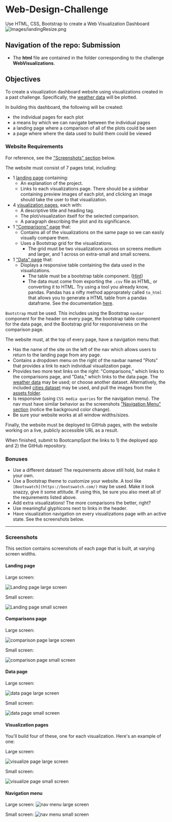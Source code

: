 # Web-Design-Challenge

Use HTML, CSS, Bootstrap to create a Web Visualization Dashboard
![Images/landingResize.png](Images/landingResize.png)

## Navigation of the repo: Submission

* The **html** file are contained in the folder corresponding to the challenge **WebVisualizations**.

## Objectives

To create a visualization dashboard website using visualizations created in a past challenge. Specifically, the [weather data](Resources/cities.csv) will be plotted.

In building this dashboard, the following will be created:
* the individual pages for each plot 
* a means by which we can navigate between the individual pages
* a landing page where a comparison of all of the plots could be seen
* a page where where the data used to build them could be viewed

### Website Requirements
For reference, see the ["Screenshots" section](#screenshots) below.

The website must consist of 7 pages total, including:

* 1 [landing page](#landing-page) containing:
  * An explanation of the project.
  * Links to each visualizations page. There should be a sidebar containing preview images of each plot, and clicking an image should take the user to that visualization.
* 4 [visualization pages](#visualization-pages), each with:
  * A descriptive title and heading tag.
  * The plot/visualization itself for the selected comparison.
  * A paragraph describing the plot and its significance.
* 1 ["Comparisons" page](#comparisons-page) that:
  * Contains all of the visualizations on the same page so we can easily visually compare them.
  * Uses a Bootstrap grid for the visualizations.
    * The grid must be two visualizations across on screens medium and larger, and 1 across on extra-small and small screens.
* 1 ["Data" page](#data-page) that:
  * Displays a responsive table containing the data used in the visualizations.
    * The table must be a bootstrap table component. ([Hint](https://getbootstrap.com/docs/4.3/content/tables/#responsive-tables))
    * The data must come from exporting the `.csv` file as HTML, or converting it to HTML. Try using a tool you already know, pandas. Pandas has a nifty method approprately called `to_html` that allows you to generate a HTML table from a pandas dataframe. See the documentation [here](https://pandas.pydata.org/pandas-docs/version/0.17.0/generated/pandas.DataFrame.to_html.html).

`Bootstrap` must be used. This includes using the Bootstrap `navbar` component for the header on every page, the bootstrap table component for the data page, and the Bootstrap grid for responsiveness on the comparison page.

The website must, at the top of every page, have a navigation menu that:

* Has the name of the site on the left of the nav which allows users to return to the landing page from any page.
* Contains a dropdown menu on the right of the navbar named "Plots" that provides a link to each individual visualization page.
* Provides two more text links on the right: "Comparisons," which links to the comparisons page, and "Data," which links to the data page. The [weather data](Resources/cities.csv) may be used; or choose another dataset. Alternatively, the included [cities dataset](Resources/cities.csv) may be used, and pull the images from the [assets folder](Resources/assets).
* Is responsive (using `CSS media queries` for the navigation menu). The nav must have similar behavior as the screenshots ["Navigation Menu" section](#navigation-menu) (notice the background color change).
* Be sure your website works at all window widths/sizes.

Finally, the website must be deployed to GitHub pages, with the website working on a live, publicly accessible URL as a result.

When finished, submit to BootcampSpot the links to 1) the deployed app and 2) the GitHub repository.


### Bonuses

* Use a different dataset! The requirements above still hold, but make it your own.
* Use a Bootstrap theme to customize your website. A tool like `[Bootswatch](https://bootswatch.com/)` may be used. Make it look snazzy, give it some attitude. If using this, be sure you also meet all of the requirements listed above.
* Add extra visualizations! The more comparisons the better, right?
* Use meaningful glyphicons next to links in the header.
* Have visualization navigation on every visualizations page with an active state. See the screenshots below.

- - -

### Screenshots

This section contains screenshots of each page that is built, at varying screen widths. 

#### <a id="landing-page"></a>Landing page

Large screen:

![Landing page large screen](Images/landingResize.png)

Small screen:

![Landing page small screen](Images/landing-sm.png)


#### <a id="comparisons-page"></a>Comparisons page

Large screen:

![comparison page large screen](Images/comparison-lg.png)

Small screen:

![comparison page small screen](Images/comparison-sm.png)

#### <a id="data-page"></a>Data page

Large screen:

![data page large screen](Images/data-lg.png)


Small screen:

![data page small screen](Images/data-sm.png)

#### <a id="visualization-pages"></a>Visualization pages

You'll build four of these, one for each visualization. Here's an example of one:

Large screen:

![visualize page large screen](Images/visualize-lg.png)

Small screen:

![visualize page small screen](Images/visualize-sm.png)

#### <a id="navigation-menu"></a>Navigation menu

Large screen:
![nav menu large screen](Images/nav-lg.png)

Small screen:
![nav menu small screen](Images/nav-sm.png)



